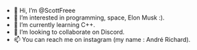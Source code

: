 - 👋 Hi, I’m @ScottFreee
- 👀 I’m interested in programming, space, Elon Musk :).
- 🌱 I’m currently learning C++.
- 💞️ I’m looking to collaborate on Discord.
- 📫 You can reach me on instagram (my name : André Richard).

<!---
ScottFreee/ScottFreee is a ✨ special ✨ repository because its `README.md` (this file) appears on your GitHub profile.
You can click the Preview link to take a look at your changes.
--->
